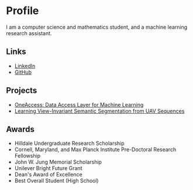 # Profile
I am a computer science and mathematics student, and a machine learning research assistant. 

## Links
* [LinkedIn](https://linkedin.com/in/abhayvenkatesh)
* [GitHub](https://github.com/abhay-venkatesh)

## Projects
* [OneAccess: Data Access Layer for Machine Learning](https://github.com/abhay-venkatesh/one_access/blob/master/one_access.pdf)
* [Learning View-Invariant Semantic Segmentation from UAV Sequences](https://github.com/abhay-venkatesh/invariant-net/blob/master/learning-view-invariant.pdf)

## Awards
* Hilldale Undergraduate Research Scholarship
* Cornell, Maryland, and Max Planck Institute Pre-Doctoral Research Fellowship
* John W. Jung Memorial Scholarship
* Unilever Bright Future Grant
* Dean's Award of Excellence
* Best Overall Student (High School)
